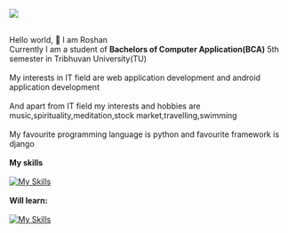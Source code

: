 ![](https://komarev.com/ghpvc/?username=Roshan2059)<br><br>

Hello world, 👋 I am Roshan<br>
Currently I am a student of **Bachelors of Computer Application(BCA)** 5th semester in Tribhuvan University(TU)<br><br>
My interests in IT field are web application development and android application development<br><br>
And apart from IT field my interests and hobbies are music,spirituality,meditation,stock market,travelling,swimming<br><br>
My favourite programming language is python and favourite framework is django<br><br>
**My skills**<br><br>
[![My Skills](https://skillicons.dev/icons?i=html,css,js,jquery,bootstrap,php,mysql,postgres,c,java,git,github,&perline=6)](https://skillicons.dev)
<br><br>
**Will learn:**<br><br>
[![My Skills](https://skillicons.dev/icons?i=python,django,react,redux,tailwind,cs,docker)](https://skillicons.dev)
